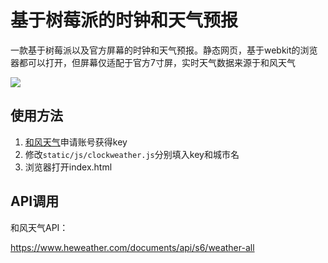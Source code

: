 # 基于树莓派的时钟和天气预报

一款基于树莓派以及官方屏幕的时钟和天气预报。静态网页，基于webkit的浏览器都可以打开，但屏幕仅适配于官方7寸屏，实时天气数据来源于和风天气

![](image.jpg)

## 使用方法

1. [和风天气](https://www.heweather.com/)申请账号获得key
2. 修改`static/js/clockweather.js`分别填入key和城市名
3. 浏览器打开index.html

## API调用

和风天气API：

https://www.heweather.com/documents/api/s6/weather-all
